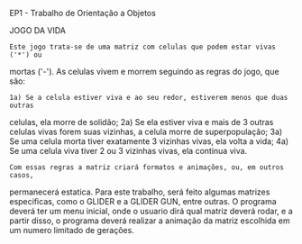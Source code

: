 EP1 - Trabalho de Orientação a Objetos

JOGO DA VIDA

    Este jogo trata-se de uma matriz com celulas que podem estar vivas ('*') ou 
mortas ('-'). As celulas vivem e morrem seguindo as regras do jogo, que são:
    
    1a) Se a celula estiver viva e ao seu redor, estiverem menos que duas outras 
celulas, ela morre de solidão;
    2a) Se ela estiver viva e mais de 3 outras celulas vivas forem suas vizinhas,
a celula morre de superpopulação;
    3a) Se uma celula morta tiver exatamente 3 vizinhas vivas, ela volta a vida;
    4a) Se uma celula viva tiver 2 ou 3 vizinhas vivas, ela continua viva.
    
    Com essas regras a matriz criará formatos e animações, ou, em outros casos,
permanecerá estatica. Para este trabalho, será feito algumas matrizes especificas, 
como o GLIDER e a GLIDER GUN, entre outras.
    O programa deverá ter um menu inicial, onde o usuario dirá qual matriz deverá
rodar, e a partir disso, o programa deverá realizar a animação da matriz escolhida 
em um numero limitado de gerações.
